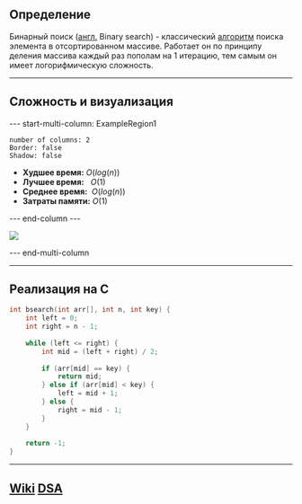 ## Определение
Бинарный поиск ([англ.](https://ru.wikipedia.org/wiki/%D0%90%D0%BD%D0%B3%D0%BB%D0%B8%D0%B9%D1%81%D0%BA%D0%B8%D0%B9_%D1%8F%D0%B7%D1%8B%D0%BA "Английский язык") Binary search) - классический [алгоритм](Алгоритм.md) поиска элемента в отсортированном массиве. Работает он по принципу деления массива каждый раз пополам на 1 итерацию, тем самым он имеет логорифмическую сложность.

---
## Сложность и визуализация
--- start-multi-column: ExampleRegion1  
```column-settings  
number of columns: 2  
Border: false
Shadow: false
```

- **Худшее время:** $O(log(n))$
- **Лучшее время:**   $O(1)$
- **Среднее время:**  $O(log(n))$
- **Затраты памяти:** $O(1)$

--- end-column ---

![](bsearch.gif)

--- end-multi-column

---
## Реализация на C
```c
int bsearch(int arr[], int n, int key) {
	int left = 0;
	int right = n - 1;
	
	while (left <= right) {
		int mid = (left + right) / 2;
		
		if (arr[mid] == key) {
			return mid;
		} else if (arr[mid] < key) {
			left = mid + 1;
		} else {
			right = mid - 1;
		}
	}
	
	return -1;
}
```

---
## [Wiki](https://ru.wikipedia.org/wiki/Двоичный_поиск) [DSA](https://www.w3schools.com/dsa/dsa_algo_binarysearch.php)
